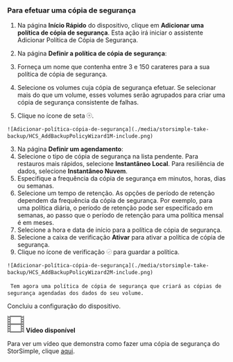 <!--author=alkohli last changed: 9/17/15-->

### Para efetuar uma cópia de segurança

1. Na página **Início Rápido** do dispositivo, clique em **Adicionar uma política de cópia de segurança**. Esta ação irá iniciar o assistente Adicionar Política de Cópia de Segurança. 

2. Na página **Definir a política de cópia de segurança**:
  1. Forneça um nome que contenha entre 3 e 150 carateres para a sua política de cópia de segurança.
  2. Selecione os volumes cuja cópia de segurança efetuar. Se selecionar mais do que um volume, esses volumes serão agrupados para criar uma cópia de segurança consistente de falhas.
  3. Clique no ícone de seta ![ícone de seta](./media/storsimple-take-backup/HCS_ArrowIcon-include.png). 
  
    ![Adicionar-política-cópia-de-segurança](./media/storsimple-take-backup/HCS_AddBackupPolicyWizard1M-include.png)

3. Na página **Definir um agendamento**:
  1. Selecione o tipo de cópia de segurança na lista pendente. Para restauros mais rápidos, selecione **Instantâneo Local**. Para resiliência de dados, selecione **Instantâneo Nuvem**.
  2. Especifique a frequência da cópia de segurança em minutos, horas, dias ou semanas.
  3. Selecione um tempo de retenção. As opções de período de retenção dependem da frequência da cópia de segurança. Por exemplo, para uma política diária, o período de retenção pode ser especificado em semanas, ao passo que o período de retenção para uma política mensal é em meses.
  4. Selecione a hora e data de início para a política de cópia de segurança.
  5. Selecione a caixa de verificação **Ativar** para ativar a política de cópia de segurança. 
  6. Clique no ícone de verificação ![ícone de verificação](./media/storsimple-take-backup/HCS_CheckIcon-include.png) para guardar a política.

    ![Adicionar-política-cópia-de-segurança](./media/storsimple-take-backup/HCS_AddBackupPolicyWizard2M-include.png)
 
     Tem agora uma política de cópia de segurança que criará as cópias de segurança agendadas dos dados do seu volume.

Concluiu a configuração do dispositivo. 

![Vídeo disponível](./media/storsimple-take-backup/Video_icon.png) **Vídeo disponível**

Para ver um vídeo que demonstra como fazer uma cópia de segurança do StorSimple, clique [aqui](https://azure.microsoft.com/documentation/videos/take-a-storsimple-backup/).

<!--HONumber=Sep16_HO3-->


